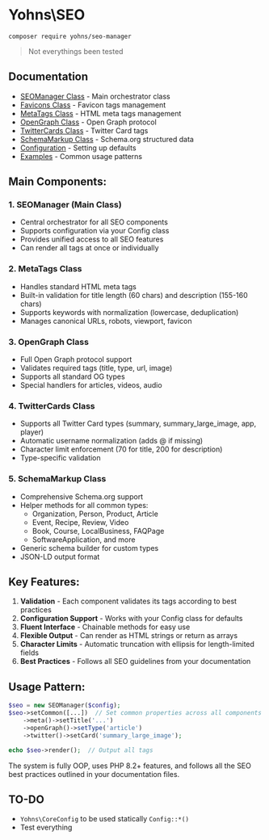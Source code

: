 # Yohns\SEO

```cli
composer require yohns/seo-manager
```
> Not everythings been tested

## Documentation

- [SEOManager Class](Docs/SEOManager.md) - Main orchestrator class
- [Favicons Class](Docs/Favicons.md) - Favicon tags management
- [MetaTags Class](Docs/MetaTags.md) - HTML meta tags management
- [OpenGraph Class](Docs/OpenGraph.md) - Open Graph protocol
- [TwitterCards Class](Docs/TwitterCards.md) - Twitter Card tags
- [SchemaMarkup Class](Docs/SchemaMarkup.md) - Schema.org structured data
- [Configuration](Docs/Configuration.md) - Setting up defaults
- [Examples](Docs/Examples.md) - Common usage patterns

## Main Components:

### 1. **SEOManager** (Main Class)
- Central orchestrator for all SEO components
- Supports configuration via your Config class
- Provides unified access to all SEO features
- Can render all tags at once or individually

### 2. **MetaTags** Class
- Handles standard HTML meta tags
- Built-in validation for title length (60 chars) and description (155-160 chars)
- Supports keywords with normalization (lowercase, deduplication)
- Manages canonical URLs, robots, viewport, favicon

### 3. **OpenGraph** Class
- Full Open Graph protocol support
- Validates required tags (title, type, url, image)
- Supports all standard OG types
- Special handlers for articles, videos, audio

### 4. **TwitterCards** Class
- Supports all Twitter Card types (summary, summary_large_image, app, player)
- Automatic username normalization (adds @ if missing)
- Character limit enforcement (70 for title, 200 for description)
- Type-specific validation

### 5. **SchemaMarkup** Class
- Comprehensive Schema.org support
- Helper methods for all common types:
  - Organization, Person, Product, Article
  - Event, Recipe, Review, Video
  - Book, Course, LocalBusiness, FAQPage
  - SoftwareApplication, and more
- Generic schema builder for custom types
- JSON-LD output format

## Key Features:

1. **Validation** - Each component validates its tags according to best practices
2. **Configuration Support** - Works with your Config class for defaults
3. **Fluent Interface** - Chainable methods for easy use
4. **Flexible Output** - Can render as HTML strings or return as arrays
5. **Character Limits** - Automatic truncation with ellipsis for length-limited fields
6. **Best Practices** - Follows all SEO guidelines from your documentation

## Usage Pattern:
```php
$seo = new SEOManager($config);
$seo->setCommon([...])  // Set common properties across all components
    ->meta()->setTitle('...')
    ->openGraph()->setType('article')
    ->twitter()->setCard('summary_large_image');

echo $seo->render();  // Output all tags
```

The system is fully OOP, uses PHP 8.2+ features, and follows all the SEO best practices outlined in your documentation files.

## TO-DO
- `Yohns\CoreConfig` to be used statically `Config::*()`
- Test everything